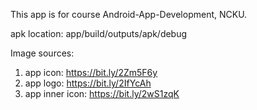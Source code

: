 This app is for course Android-App-Development, NCKU.

apk location: app/build/outputs/apk/debug

Image sources:
1. app icon: https://bit.ly/2Zm5F6y
2. app logo: https://bit.ly/2IfYcAh
3. app inner icon: https://bit.ly/2wS1zqK
